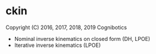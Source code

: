 # ckin

Copyright (C) 2016, 2017, 2018, 2019 Cognibotics

* Nominal inverse kinematics on closed form (DH, LPOE)
* Iterative inverse kinematics (LPOE)
